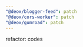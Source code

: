 ```yaml
---
"@deox/blogger-feed": patch
"@deox/cors-worker": patch
"@deox/gumroad": patch
---
```


refactor: codes
